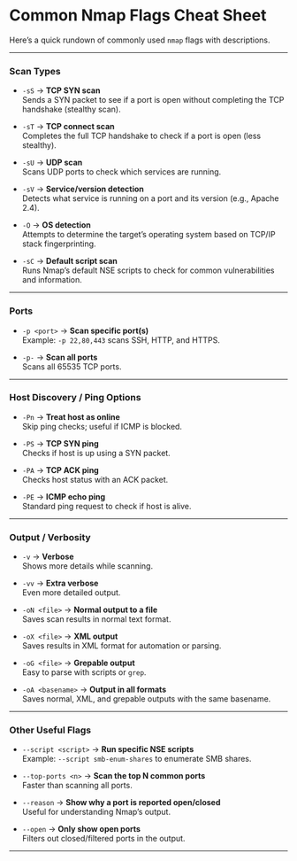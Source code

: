 # Common Nmap Flags Cheat Sheet

Here’s a quick rundown of commonly used `nmap` flags with descriptions.

---

### **Scan Types**
- `-sS` → **TCP SYN scan**  
  Sends a SYN packet to see if a port is open without completing the TCP handshake (stealthy scan).

- `-sT` → **TCP connect scan**  
  Completes the full TCP handshake to check if a port is open (less stealthy).

- `-sU` → **UDP scan**  
  Scans UDP ports to check which services are running.

- `-sV` → **Service/version detection**  
  Detects what service is running on a port and its version (e.g., Apache 2.4).

- `-O` → **OS detection**  
  Attempts to determine the target’s operating system based on TCP/IP stack fingerprinting.

- `-sC` → **Default script scan**  
  Runs Nmap’s default NSE scripts to check for common vulnerabilities and information.

---

### **Ports**
- `-p <port>` → **Scan specific port(s)**  
  Example: `-p 22,80,443` scans SSH, HTTP, and HTTPS.

- `-p-` → **Scan all ports**  
  Scans all 65535 TCP ports.

---

### **Host Discovery / Ping Options**
- `-Pn` → **Treat host as online**  
  Skip ping checks; useful if ICMP is blocked.

- `-PS` → **TCP SYN ping**  
  Checks if host is up using a SYN packet.

- `-PA` → **TCP ACK ping**  
  Checks host status with an ACK packet.

- `-PE` → **ICMP echo ping**  
  Standard ping request to check if host is alive.

---

### **Output / Verbosity**
- `-v` → **Verbose**  
  Shows more details while scanning.

- `-vv` → **Extra verbose**  
  Even more detailed output.

- `-oN <file>` → **Normal output to a file**  
  Saves scan results in normal text format.

- `-oX <file>` → **XML output**  
  Saves results in XML format for automation or parsing.

- `-oG <file>` → **Grepable output**  
  Easy to parse with scripts or `grep`.

- `-oA <basename>` → **Output in all formats**  
  Saves normal, XML, and grepable outputs with the same basename.

---

### **Other Useful Flags**
- `--script <script>` → **Run specific NSE scripts**  
  Example: `--script smb-enum-shares` to enumerate SMB shares.

- `--top-ports <n>` → **Scan the top N common ports**  
  Faster than scanning all ports.

- `--reason` → **Show why a port is reported open/closed**  
  Useful for understanding Nmap’s output.

- `--open` → **Only show open ports**  
  Filters out closed/filtered ports in the output.

---

